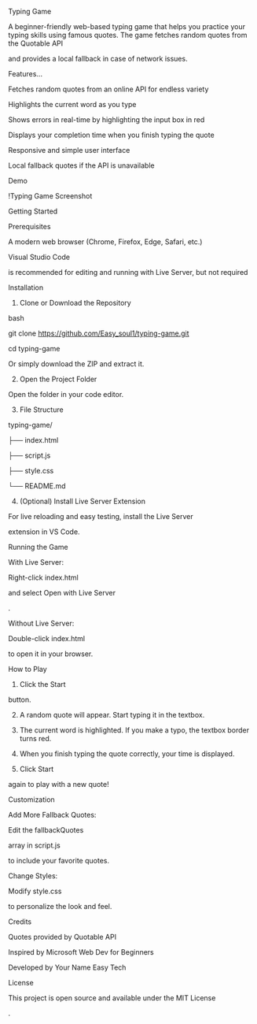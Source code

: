 Typing Game

A beginner-friendly web-based typing game that helps you practice your typing skills using famous quotes. The game fetches random quotes from the Quotable API

and provides a local fallback in case of network issues.

Features...

Fetches random quotes from an online API for endless variety

Highlights the current word as you type

Shows errors in real-time by highlighting the input box in red

Displays your completion time when you finish typing the quote

Responsive and simple user interface

Local fallback quotes if the API is unavailable

Demo

!Typing Game Screenshot



Getting Started

Prerequisites

A modern web browser (Chrome, Firefox, Edge, Safari, etc.)

Visual Studio Code

is recommended for editing and running with Live Server, but not required

Installation

1. Clone or Download the Repository

bash

git clone https://github.com/Easy_soul1/typing-game.git

cd typing-game

Or simply download the ZIP and extract it.

2. Open the Project Folder

Open the folder in your code editor.

3. File Structure

typing-game/

├── index.html

├── script.js

├── style.css

└── README.md

4. (Optional) Install Live Server Extension

For live reloading and easy testing, install the Live Server

extension in VS Code.

Running the Game

With Live Server:

Right-click index.html

and select Open with Live Server

.

Without Live Server:

Double-click index.html

to open it in your browser.

How to Play

1. Click the Start

button.

2. A random quote will appear. Start typing it in the textbox.

3. The current word is highlighted. If you make a typo, the textbox border turns red.

4. When you finish typing the quote correctly, your time is displayed.

5. Click Start

again to play with a new quote!

Customization

Add More Fallback Quotes:

Edit the fallbackQuotes

array in script.js

to include your favorite quotes.

Change Styles:

Modify style.css

to personalize the look and feel.

Credits

Quotes provided by Quotable API

Inspired by Microsoft Web Dev for Beginners

Developed by Your Name Easy Tech

License

This project is open source and available under the MIT License

.